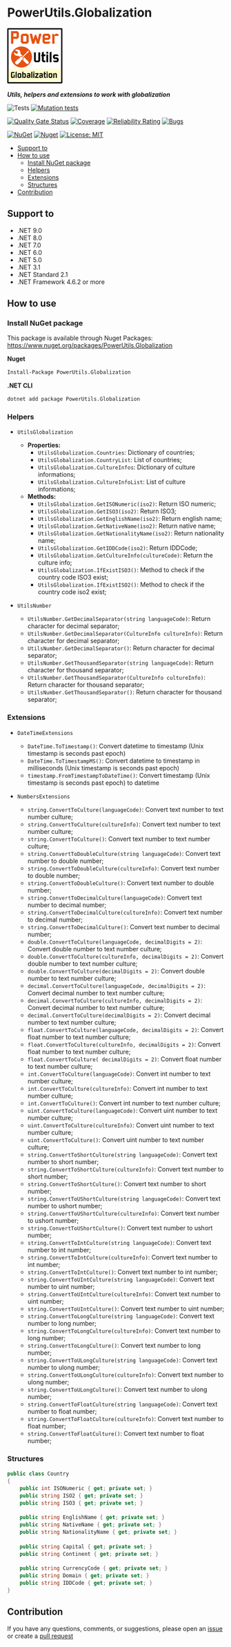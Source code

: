 # PowerUtils.Globalization

![Logo](https://raw.githubusercontent.com/TechNobre/PowerUtils.Globalization/main/assets/logo/logo_128x128.png)

***Utils, helpers and extensions to work with globalization***

![Tests](https://github.com/TechNobre/PowerUtils.Globalization/actions/workflows/tests.yml/badge.svg)
[![Mutation tests](https://img.shields.io/endpoint?style=flat&url=https%3A%2F%2Fbadge-api.stryker-mutator.io%2Fgithub.com%2FTechNobre%2FPowerUtils.Globalization%2Fmain)](https://dashboard.stryker-mutator.io/reports/github.com/TechNobre/PowerUtils.Globalization/main)

[![Quality Gate Status](https://sonarcloud.io/api/project_badges/measure?project=TechNobre_PowerUtils.Globalization&metric=alert_status)](https://sonarcloud.io/summary/new_code?id=TechNobre_PowerUtils.Globalization)
[![Coverage](https://sonarcloud.io/api/project_badges/measure?project=TechNobre_PowerUtils.Globalization&metric=coverage)](https://sonarcloud.io/summary/new_code?id=TechNobre_PowerUtils.Globalization)
[![Reliability Rating](https://sonarcloud.io/api/project_badges/measure?project=TechNobre_PowerUtils.Globalization&metric=reliability_rating)](https://sonarcloud.io/summary/new_code?id=TechNobre_PowerUtils.Globalization)
[![Bugs](https://sonarcloud.io/api/project_badges/measure?project=TechNobre_PowerUtils.Globalization&metric=bugs)](https://sonarcloud.io/summary/new_code?id=TechNobre_PowerUtils.Globalization)

[![NuGet](https://img.shields.io/nuget/v/PowerUtils.Globalization.svg)](https://www.nuget.org/packages/PowerUtils.Globalization)
[![Nuget](https://img.shields.io/nuget/dt/PowerUtils.Globalization.svg)](https://www.nuget.org/packages/PowerUtils.Globalization)
[![License: MIT](https://img.shields.io/github/license/TechNobre/PowerUtils.Globalization.svg)](https://github.com/TechNobre/PowerUtils.Globalization/blob/main/LICENSE)


- [Support to ](#support-to-)
- [How to use ](#how-to-use-)
  - [Install NuGet package ](#install-nuget-package-)
  - [Helpers ](#helpers-)
  - [Extensions ](#extensions-)
  - [Structures ](#structures-)
- [Contribution ](#contribution-)



## Support to <a name="support-to"></a>
- .NET 9.0
- .NET 8.0
- .NET 7.0
- .NET 6.0
- .NET 5.0
- .NET 3.1
- .NET Standard 2.1
- .NET Framework 4.6.2 or more



## How to use <a name="how-to-use"></a>

### Install NuGet package <a name="installation"></a>
This package is available through Nuget Packages: https://www.nuget.org/packages/PowerUtils.Globalization

**Nuget**
```bash
Install-Package PowerUtils.Globalization
```

**.NET CLI**
```bash
dotnet add package PowerUtils.Globalization
```



### Helpers <a name="helpers"></a>
  - `UtilsGlobalization`
    - **Properties:**
      - `UtilsGlobalization.Countries`: Dictionary of countries;
      - `UtilsGlobalization.CountryList`: List of countries;
      - `UtilsGlobalization.CultureInfos`: Dictionary of culture informations;
      - `UtilsGlobalization.CultureInfoList`: List of culture informations;
    - **Methods:**
      - `UtilsGlobalization.GetISONumeric(iso2)`: Return ISO numeric;
      - `UtilsGlobalization.GetISO3(iso2)`: Return ISO3;
      - `UtilsGlobalization.GetEnglishName(iso2)`: Return english name;
      - `UtilsGlobalization.GetNativeName(iso2)`: Return native name;
      - `UtilsGlobalization.GetNationalityName(iso2)`: Return nationality name;
      - `UtilsGlobalization.GetIDDCode(iso2)`: Return IDDCode;
      - `UtilsGlobalization.GetCultureInfo(cultureCode)`: Return the culture info;
      - `UtilsGlobalization.IfExistISO3()`: Method to check if the country code ISO3 exist;
      - `UtilsGlobalization.IfExistISO2()`: Method to check if the country code iso2 exist;

  - `UtilsNumber`
    - `UtilsNumber.GetDecimalSeparator(string languageCode)`: Return character for decimal separator;
    - `UtilsNumber.GetDecimalSeparator(CultureInfo cultureInfo)`: Return character for decimal separator;
    - `UtilsNumber.GetDecimalSeparator()`: Return character for decimal separator;
    - `UtilsNumber.GetThousandSeparator(string languageCode)`: Return character for thousand separator;
    - `UtilsNumber.GetThousandSeparator(CultureInfo cultureInfo)`: Return character for thousand separator;
    - `UtilsNumber.GetThousandSeparator()`: Return character for thousand separator;


### Extensions <a name="extensions"></a>
- `DateTimeExtensions`
  - `DateTime.ToTimestamp()`: Convert datetime to timestamp (Unix timestamp is seconds past epoch)
  - `DateTime.ToTimestampMS()`: Convert datetime to timestamp in milliseconds (Unix timestamp is seconds past epoch)
  - `timestamp.FromTimestampToDateTime()`: Convert timestamp (Unix timestamp is seconds past epoch) to datetime

- `NumbersExtensions`
  - `string.ConvertToCulture(languageCode)`: Convert text number to text number culture;
  - `string.ConvertToCulture(cultureInfo)`: Convert text number to text number culture;
  - `string.ConvertToCulture()`: Convert text number to text number culture;
  - `string.ConvertToDoubleCulture(string languageCode)`: Convert text number to double number;
  - `string.ConvertToDoubleCulture(cultureInfo)`: Convert text number to double number;
  - `string.ConvertToDoubleCulture()`: Convert text number to double number;
  - `string.ConvertToDecimalCulture(languageCode)`: Convert text number to decimal number;
  - `string.ConvertToDecimalCulture(cultureInfo)`: Convert text number to decimal number;
  - `string.ConvertToDecimalCulture()`: Convert text number to decimal number;
  - `double.ConvertToCulture(languageCode, decimalDigits = 2)`: Convert double number to text number culture;
  - `double.ConvertToCulture(cultureInfo, decimalDigits = 2)`: Convert double number to text number culture;
  - `double.ConvertToCulture(decimalDigits = 2)`: Convert double number to text number culture;
  - `decimal.ConvertToCulture(languageCode, decimalDigits = 2)`: Convert decimal number to text number culture;
  - `decimal.ConvertToCulture(cultureInfo, decimalDigits = 2)`: Convert decimal number to text number culture;
  - `decimal.ConvertToCulture(decimalDigits = 2)`: Convert decimal number to text number culture;
  - `float.ConvertToCulture(languageCode, decimalDigits = 2)`: Convert float number to text number culture;
  - `float.ConvertToCulture(cultureInfo, decimalDigits = 2)`: Convert float number to text number culture;
  - `float.ConvertToCulture( decimalDigits = 2)`: Convert float number to text number culture;
  - `int.ConvertToCulture(languageCode)`: Convert int number to text number culture;
  - `int.ConvertToCulture(cultureInfo)`: Convert int number to text number culture;
  - `int.ConvertToCulture()`: Convert int number to text number culture;
  - `uint.ConvertToCulture(languageCode)`: Convert uint number to text number culture;
  - `uint.ConvertToCulture(cultureInfo)`: Convert uint number to text number culture;
  - `uint.ConvertToCulture()`: Convert uint number to text number culture;
  - `string.ConvertToShortCulture(string languageCode)`: Convert text number to short number;
  - `string.ConvertToShortCulture(cultureInfo)`: Convert text number to short number;
  - `string.ConvertToShortCulture()`: Convert text number to short number;
  - `string.ConvertToUShortCulture(string languageCode)`: Convert text number to ushort number;
  - `string.ConvertToUShortCulture(cultureInfo)`: Convert text number to ushort number;
  - `string.ConvertToUShortCulture()`: Convert text number to ushort number;
  - `string.ConvertToIntCulture(string languageCode)`: Convert text number to int number;
  - `string.ConvertToIntCulture(cultureInfo)`: Convert text number to int number;
  - `string.ConvertToIntCulture()`: Convert text number to int number;
  - `string.ConvertToUIntCulture(string languageCode)`: Convert text number to uint number;
  - `string.ConvertToUIntCulture(cultureInfo)`: Convert text number to uint number;
  - `string.ConvertToUIntCulture()`: Convert text number to uint number;
  - `string.ConvertToLongCulture(string languageCode)`: Convert text number to long number;
  - `string.ConvertToLongCulture(cultureInfo)`: Convert text number to long number;
  - `string.ConvertToLongCulture()`: Convert text number to long number;
  - `string.ConvertToULongCulture(string languageCode)`: Convert text number to ulong number;
  - `string.ConvertToULongCulture(cultureInfo)`: Convert text number to ulong number;
  - `string.ConvertToULongCulture()`: Convert text number to ulong number;
  - `string.ConvertToFloatCulture(string languageCode)`: Convert text number to float number;
  - `string.ConvertToFloatCulture(cultureInfo)`: Convert text number to float number;
  - `string.ConvertToFloatCulture()`: Convert text number to float number;


### Structures <a name="structures"></a>
```csharp
public class Country
{
    public int ISONumeric { get; private set; }
    public string ISO2 { get; private set; }
    public string ISO3 { get; private set; }

    public string EnglishName { get; private set; }
    public string NativeName { get; private set; }
    public string NationalityName { get; private set; }

    public string Capital { get; private set; }
    public string Continent { get; private set; }

    public string CurrencyCode { get; private set; }
    public string Domain { get; private set; }
    public string IDDCode { get; private set; }
}
```



## Contribution <a name="contribution"></a>

If you have any questions, comments, or suggestions, please open an [issue](https://github.com/TechNobre/PowerUtils.Globalization/issues/new/choose) or create a [pull request](https://github.com/TechNobre/PowerUtils.Globalization/compare)
